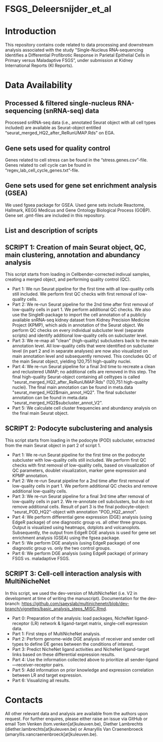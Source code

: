 # FSGS_Deleersnijder_et_al

# Introduction

This repository contains code related to data processing and downstream analysis associated with the study "Single-Nucleus RNA-sequencing Identifies a Differential Profibrotic Response in Parietal Epithelial Cells in Primary versus Maladaptive FSGS”, under submission at Kidney International Reports (KI Reports).

# Data Availability

## Processed & filtered single-nucleus RNA-sequencing (snRNA-seq) data
Processed snRNA-seq data (i.e., annotated Seurat object with all cell types included) are available as Seurat-object entitled “seurat_merged_HQ2_after_ReRunUMAP.Rds” on EGA.

## Gene sets used for quality control
Genes related to cell stress can be found in the “stress.genes.csv”-file.
Genes related to cell cycle can be found in “regev_lab_cell_cycle_genes.txt”-file.

## Gene sets used for gene set enrichment analysis (GSEA)
We used fgsea package for GSEA. Used gene sets include Reactome, Hallmark, KEGG Medicus and Gene Ontology Biological Process (GOBP). Gene set .gmt-files are included in this repository.

## List and description of scripts

## SCRIPT 1: Creation of main Seurat object, QC, main clustering, annotation and abundancy analysis
This script starts from loading in Cellbender-corrected indivual samples, creating a merged object, and performing quality control (QC).
-	Part 1: We run Seurat pipeline for the first time with all low-quality cells still included. We perform first QC checks with first removal of low-quality cells.
-	Part 2: We re-run Seurat pipeline for the 2nd time after first removal of low-quality cells in part 1. We perform additional QC checks. We also use the SingleR-package to import the cell annotation of a publicly available snRNA-seq kidney dataset from Kidney Precision Medicine Project (KPMP), which aids in annotation of the Seurat object. We perform QC checks on every individual subcluster level (separate scripts) and identify additional low-quality cells on subcluster level.
-	Part 3: We re-map all "clean" (high-quality) subclusters back to the main annotation level. All low-quality cells that were identified on subcluster level (in part 2 and in separate analyses) are now also visualized on main annotation level and subsequently removed. This concludes QC of the main Seurat object, yielding 120,751 high-quality nuclei.
-	Part 4: We re-run Seurat pipeline for a final 3rd time to recreate a clean and reclustered UMAP; no additional cells are removed in this step. The final high-quality Seurat-object containing all celltypes is called "seurat_merged_HQ2_after_ReRunUMAP.Rds" (120,751 high-quality nuclei). The final main annotation can be found in meta.data "seurat_merged_HQ2$main_annot_HQ2". The final subcluster annotation can be found in meta.data "seurat_merged_HQ2$subcluster_annot_V2".
-	Part 5: We calculate cell cluster frequencies and abundancy analysis on the final main Seurat object.

## SCRIPT 2: Podocyte subclustering and analysis 
This script starts from loading in the podocyte (POD) subcluster, extracted from the main Seurat object in part 2 of script 1.
-	Part 1: We re-run Seurat pipeline for the first time on the podocyte subcluster with low-quality cells still included. We perform first QC checks with first removal of low-quality cells, based on visualization of QC parameters, doublet visualization, marker gene expression and KPMP annotation.
-	Part 2: We re-run Seurat pipeline for a 2nd time after first removal of low-quality cells in part 1. We perform additional QC checks and remove additional low-quality cells.
-	Part 3: We re-run Seurat pipeline for a final 3rd time after removal of low-quality cells in part 2. We re-annotate cell subclusters, but do not remove additional cells. Result of part 3 is the final podocyte-object: "seurat_POD_HQ2"-object with annotation "POD_HQ2_annot".
-	Part 4: We perform differential gene expression (DGE) analysis (using EdgeR package) of one diagnostic group vs. all other three groups. Output is visualized using heatmaps, dotplots and volcanoplots. Subsequently, the output from EdgeR DGE analysis is used for gene set enrichment analysis (GSEA) using the fgsea package.
-	Part 5: We perform DGE analysis (using EdgeR package) of one diagnostic group vs. only the two control groups.
-	Part 6: We perform DGE analysis (using EdgeR package) of primary FSGS vs. maladaptive FSGS.

## SCRIPT 3: Cell-cell interaction analysis with MultiNicheNet
In this script, we  used the dev-version of MultiNicheNet (i.e. V2 in development at time of writing the manuscript). 
Documentation for the dev-branch: https://github.com/saeyslab/multinichenetr/blob/dev-branch/vignettes/basic_analysis_steps_MISC.Rmd.
-	Part 0: Preparation of the analysis: load packages, NicheNet ligand-receptor (LR) network & ligand-target matrix, single-cell expression data.
-	Part 1: First steps of MultiNicheNet analysis.
-	Part 2: Perform genome-wide DGE analysis of receiver and sender cell types to define DE genes between the conditions of interest.
-	Part 3: Predict NicheNet ligand activities and NicheNet ligand-target links based on these differential expression results.
-	Part 4: Use the information collected above to prioritize all sender-ligand—receiver-receptor pairs.
-	Part 5: Add information on prior knowledge and expression correlation between LR and target expression.
-	Part 6: Visualizing all results.

# Contacts
All other relevant data and analysis are available from the authors upon request. For further enquires, please either raise an issue via GitHub or email Tom Venken (tom.venken[at]kuleuven.be), Diether Lambrechts (diether.lambrechts[at]kuleuven.be) or Amaryllis Van Craenenbroeck (amaryllis.vancraenenbroeck[at]kuleuven.be).

